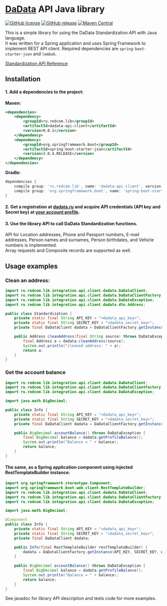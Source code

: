 [DaData](http://dadata.ru) API Java library
===========================================

[![GitHub license](https://img.shields.io/github/license/redcom-internet/dadata-api-client.svg)](https://github.com/redcom-internet/dadata-api-client/blob/master/LICENSE.txt)
[![GitHub release](https://img.shields.io/github/release/redcom-internet/dadata-api-client.svg)](https://github.com/redcom-internet/dadata-api-client/releases)
[![Maven Central](https://img.shields.io/maven-central/v/ru.redcom.lib/dadata-api-client.svg)](https://search.maven.org/search?q=a:dadata-api-client)

This is a simple library for using the DaData Standardization API with Java language.  
It was written for a Spring application and uses Spring Framework to implement REST API client.
Required dependencies are `spring-boot-starter-json` and `lombok`.

[Standardization API Reference](https://dadata.ru/api/clean/)

## Installation

#### 1. Add a dependencies to the project:  
**Maven:**
```xml
<dependencies>
    <dependency>
        <groupId>ru.redcom.lib</groupId>
        <artifactId>dadata-api-client</artifactId>
        <version>0.0.1</version>
    </dependency>
    <dependency>
        <groupId>org.springframework.boot</groupId>
        <artifactId>spring-boot-starter-json</artifactId>
        <version>2.0.4.RELEASE</version>
    </dependency>
</dependencies>
```
**Gradle:**
```groovy
dependencies {
    compile group: 'ru.redcom.lib', name: 'dadata-api-client', version: '0.0.1'
    compile group: 'org.springframework.boot', name: 'spring-boot-starter-json', version: '2.0.4.RELEASE'
}
```
#### 2. Get a registration at [dadata.ru](https://dadata.ru) and acquire API credentials (API key and Secret key) at [your account profile](https://dadata.ru/profile/#info).   

#### 3. Use the library API to call DaData Standardization functions.
API for Location addresses, Phone and Passport numbers, E-mail addresses,
Person names and surnames, Person birthdates, and Vehicle numbers is implemented.  
Array requests and Composite records are supported as well.    
 
## Usage examples

### Clean an address:
```java
import ru.redcom.lib.integration.api.client.dadata.DaDataClient;
import ru.redcom.lib.integration.api.client.dadata.DaDataClientFactory;
import ru.redcom.lib.integration.api.client.dadata.DaDataException;
import ru.redcom.lib.integration.api.client.dadata.dto.Address;

public class Standardization {
	private static final String API_KEY = "<dadata_api_key>";
	private static final String SECRET_KEY = "<dadata_secret_key>";
	private final DaDataClient dadata = DaDataClientFactory.getInstance(API_KEY, SECRET_KEY);

	public Address cleanAddress(final String source) throws DaDataException {
		final Address a = dadata.cleanAddress(source);
		System.out.println("cleaned address: " + a);
		return a;
	}
}
```

### Get the account balance
```java
import ru.redcom.lib.integration.api.client.dadata.DaDataClient;
import ru.redcom.lib.integration.api.client.dadata.DaDataClientFactory;
import ru.redcom.lib.integration.api.client.dadata.DaDataException;

import java.math.BigDecimal;

public class Info {
	private static final String API_KEY = "<dadata_api_key>";
	private static final String SECRET_KEY = "<dadata_secret_key>";
	private final DaDataClient dadata = DaDataClientFactory.getInstance(API_KEY, SECRET_KEY);

	public BigDecimal accountBalance() throws DaDataException {
		final BigDecimal balance = dadata.getProfileBalance();
		System.out.println("Balance = " + balance);
		return balance;
	}
}
```

#### The same, as a Spring application component using injected RestTemplateBuilder instance:
```java
import org.springframework.stereotype.Component;
import org.springframework.boot.web.client.RestTemplateBuilder;
import ru.redcom.lib.integration.api.client.dadata.DaDataClient;
import ru.redcom.lib.integration.api.client.dadata.DaDataClientFactory;
import ru.redcom.lib.integration.api.client.dadata.DaDataException;

import java.math.BigDecimal;

@Component
public class Info {
	private static final String API_KEY = "<dadata_api_key>";
	private static final String SECRET_KEY = "<dadata_secret_key>";
	private final DaDataClient dadata;

	public Info(final RestTemplateBuilder restTemplateBuilder) {
		dadata = DaDataClientFactory.getInstance(API_KEY, SECRET_KEY, null, restTemplateBuilder);
	}
	
	public BigDecimal accountBalance() throws DaDataException {
		final BigDecimal balance = dadata.getProfileBalance();
		System.out.println("Balance = " + balance);
		return balance;
	}
}
```

See javadoc for library API description and tests code for more examples.

